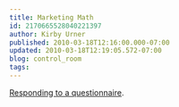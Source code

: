 ```yaml
---
title: Marketing Math
id: 2170665528040221397
author: Kirby Urner
published: 2010-03-18T12:16:00.000-07:00
updated: 2010-03-18T12:19:05.572-07:00
blog: control_room
tags: 
---
```


[](https://blogger.googleusercontent.com/img/b/R29vZ2xl/AVvXsEiF4O8ax4iR8CpCaZIIv66NIx7IfVDroKhH-T1YXFZSxNgrLBCxWav7ZIfI5v4wSZsLe53o_RAMz741pe-k7DfgcR-TXd2yun8hEZgPEdU6229F9OrFIxlF5uFmY0mVD0bB72Ff/s1600-h/ch5a.gif)[Responding to a questionnaire](http://mathforum.org/kb/message.jspa?messageID=7013554&tstart=0).
